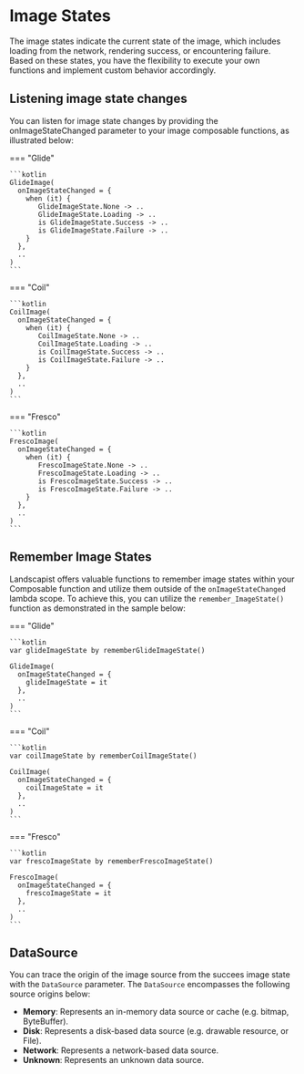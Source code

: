# Image States

The image states indicate the current state of the image, which includes loading from the network, rendering success, or encountering failure. Based on these states, you have the flexibility to execute your own functions and implement custom behavior accordingly.

## Listening image state changes

You can listen for image state changes by providing the onImageStateChanged parameter to your image composable functions, as illustrated below:

=== "Glide"

    ```kotlin
    GlideImage(
      onImageStateChanged = {
        when (it) {
           GlideImageState.None -> ..
           GlideImageState.Loading -> ..
           is GlideImageState.Success -> ..
           is GlideImageState.Failure -> ..
        }
      },
      ..
    )
    ```

=== "Coil"

    ```kotlin
    CoilImage(
      onImageStateChanged = {
        when (it) {
           CoilImageState.None -> ..
           CoilImageState.Loading -> ..
           is CoilImageState.Success -> ..
           is CoilImageState.Failure -> ..
        }
      },
      ..
    )
    ```

=== "Fresco"

    ```kotlin
    FrescoImage(
      onImageStateChanged = {
        when (it) {
           FrescoImageState.None -> ..
           FrescoImageState.Loading -> ..
           is FrescoImageState.Success -> ..
           is FrescoImageState.Failure -> ..
        }
      },
      ..
    )
    ```

## Remember Image States

Landscapist offers valuable functions to remember image states within your Composable function and utilize them outside of the `onImageStateChanged` lambda scope. To achieve this, you can utilize the `remember_ImageState()` function as demonstrated in the sample below:

=== "Glide"

    ```kotlin
    var glideImageState by rememberGlideImageState()
    
    GlideImage(
      onImageStateChanged = {
        glideImageState = it
      },
      ..
    )
    ```

=== "Coil"

    ```kotlin
    var coilImageState by rememberCoilImageState()
    
    CoilImage(
      onImageStateChanged = {
        coilImageState = it
      },
      ..
    )
    ```

=== "Fresco"

    ```kotlin
    var frescoImageState by rememberFrescoImageState()
    
    FrescoImage(
      onImageStateChanged = {
        frescoImageState = it
      },
      ..
    )
    ```

## DataSource

You can trace the origin of the image source from the succees image state with the `DataSource` parameter. The `DataSource` encompasses the following source origins below:

- **Memory**: Represents an in-memory data source or cache (e.g. bitmap, ByteBuffer).
- **Disk**: Represents a disk-based data source (e.g. drawable resource, or File).
- **Network**: Represents a network-based data source.
- **Unknown**: Represents an unknown data source.
